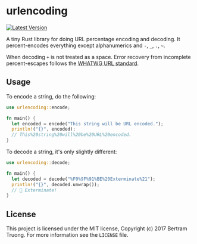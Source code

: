 # urlencoding

[![Latest Version](https://img.shields.io/crates/v/urlencoding.svg)](https://lib.rs/crates/urlencoding)

A tiny Rust library for doing URL percentage encoding and decoding. It percent-encodes everything except alphanumerics and `-`, `_`, `.`, `~`.

When decoding `+` is not treated as a space. Error recovery from incomplete percent-escapes follows the [WHATWG URL standard](https://url.spec.whatwg.org/).

## Usage

To encode a string, do the following:

```rust
use urlencoding::encode;

fn main() {
  let encoded = encode("This string will be URL encoded.");
  println!("{}", encoded);
  // This%20string%20will%20be%20URL%20encoded.
}
```

To decode a string, it's only slightly different:

```rust
use urlencoding::decode;

fn main() {
  let decoded = decode("%F0%9F%91%BE%20Exterminate%21");
  println!("{}", decoded.unwrap());
  // 👾 Exterminate!
}
```

## License

This project is licensed under the MIT license, Copyright (c) 2017 Bertram Truong. For more information see the `LICENSE` file.
